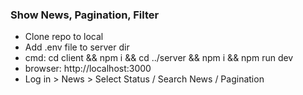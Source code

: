### Show News, Pagination, Filter

- Clone repo to local
- Add .env file to server dir
- cmd: cd client && npm i && cd ../server && npm i && npm run dev
- browser: http://localhost:3000
- Log in > News > Select Status / Search News / Pagination
